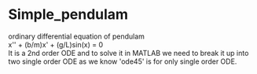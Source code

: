 # Simple_pendulam
ordinary differential equation of pendulam \
x'' + (b/m)x' + (g/L)sin(x) = 0 \
It is a 2nd order ODE and to solve it in MATLAB we need to break it up into two single order ODE as we know 'ode45' is for only single order ODE.
